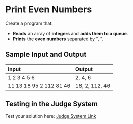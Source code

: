 # Print Even Numbers
  
Create a program that:
- **Reads** an array of **integers** and **adds them to a queue**.
- **Prints** the **even numbers** separated by ", ".

## Sample Input and Output  
    
| **Input** | **Output** |  
| :--- | :--- | 
| 1 2 3 4 5 6 | 2, 4, 6 |
| 11 13 18 95 2 112 81 46 | 18, 2, 112, 46 |

## Testing in the Judge System  
    
Test your solution here: [Judge System Link](https://judge.softuni.org/Contests/Practice/Index/1445#4) 
